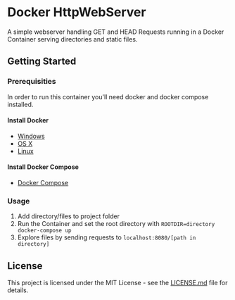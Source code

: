 # Docker HttpWebServer

A simple  webserver handling GET and HEAD Requests running in a Docker Container serving directories and static files.

## Getting Started

### Prerequisities

In order to run this container you'll need docker and docker compose installed.

#### Install Docker
* [Windows](https://docs.docker.com/windows/started)
* [OS X](https://docs.docker.com/mac/started/)
* [Linux](https://docs.docker.com/linux/started/)

#### Install Docker Compose
* [Docker Compose](https://docs.docker.com/compose/install/)

### Usage

1. Add directory/files to project folder
2. Run the Container and set the root directory with `ROOTDIR=directory docker-compose up`
3. Explore files by sending requests to `localhost:8080/[path in directory]`

## License

This project is licensed under the MIT License - see the [LICENSE.md](LICENSE.md) file for details.
